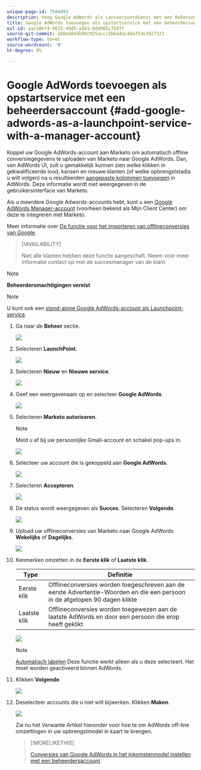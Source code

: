 ```yaml
---
unique-page-id: 7504893
description: Voeg Google AdWords als Lanceerpuntdienst met een Rekening van de Manager toe - Marketo Docs - de Documentatie van het Product
title: Google AdWords toevoegen als opstartservice met een beheerdersaccount
exl-id: aac106f4-6615-49d5-a561-0dd965c7b0ff
source-git-commit: ab8eb044b89c925accc3b6a4ac4def53e3927321
workflow-type: tm+mt
source-wordcount: '0'
ht-degree: 0%

---
```


# Google AdWords toevoegen als opstartservice met een beheerdersaccount {#add-google-adwords-as-a-launchpoint-service-with-a-manager-account}

Koppel uw Google AdWords-account aan Marketo om automatisch offline conversiegegevens te uploaden van Marketo naar Google AdWords. Dan, van AdWords UI, zult u gemakkelijk kunnen zien welke klikken in gekwalificeerde lood, kansen en nieuwe klanten (of welke opbrengststadia u wilt volgen) na u resulteerden  [aangepaste kolommen toevoegen](https://support.google.com/adwords/answer/3073556) in AdWords. Deze informatie wordt niet weergegeven in de gebruikersinterface van Marketo.

Als u meerdere Google Adwords-accounts hebt, kunt u een [Google AdWords Manager-account](https://www.google.com/adwords/manager-accounts/) (voorheen bekend als Mijn Client Center) om deze te integreren met Marketo.

Meer informatie over [De functie voor het importeren van offlineconversies van Google](https://support.google.com/adwords/answer/2998031?hl=en).

>[!AVAILABILITY]
>
>Niet alle klanten hebben deze functie aangeschaft. Neem voor meer informatie contact op met de succesmanager van de klant.

>[!NOTE]
>
>**Beheerdersmachtigingen vereist**

>[!NOTE]
>
>U kunt ook een [stand-alone Google AdWords-account als Launchpoint-service](/help/marketo/product-docs/administration/additional-integrations/add-google-adwords-as-a-launchpoint-service.md).

1. Ga naar de **Beheer** sectie.

   ![](assets/login-admin-1.png)

1. Selecteren **LaunchPoint**.

   ![](assets/image2014-12-5-14-3a35-3a27.png)

1. Selecteren **Nieuw** en **Nieuwe service**.

   ![](assets/image2015-2-23-14-3a54-3a50.png)

1. Geef een weergavenaam op en selecteer **Google AdWords**.

   ![](assets/new-service-google-1.png)

1. Selecteren **Marketo autoriseren**.

   >[!NOTE]
   >
   >Meld u af bij uw persoonlijke Gmail-account en schakel pop-ups in.

   ![](assets/image2015-2-26-20-3a54-3a1.png)

1. Selecteer uw account die is gekoppeld aan **Google AdWords**.

   ![](assets/image2015-2-23-15-3a31-3a16.png)

1. Selecteren **Accepteren**.

   ![](assets/image2015-2-23-16-3a32-3a45.png)

1. De status wordt weergegeven als **Succes**. Selecteren **Volgende**.

   ![](assets/image2015-2-26-20-3a55-3a21.png)

1. Upload uw offlineconversies van Marketo naar Google AdWords **Wekelijks** of **Dagelijks**.

   ![](assets/image2015-3-27-14-3a7-3a45.png)

1. Kenmerken omzetten in de **Eerste klik** of **Laatste klik**.

   | Type | Definitie |
   |---|---|
   | Eerste klik | Offlineconversies worden toegeschreven aan de eerste Advertentie-Woorden en die een persoon in de afgelopen 90 dagen klikte |
   | Laatste klik | Offlineconversies worden toegewezen aan de laatste AdWords en door een persoon die erop heeft geklikt |

   ![](assets/image2015-3-27-14-3a10-3a46.png)

   >[!NOTE]
   >
   >[Automatisch labelen](https://support.google.com/adwords/answer/1752125?hl=en) Deze functie werkt alleen als u deze selecteert. Het moet worden geactiveerd binnen AdWords.

1. Klikken **Volgende**.

   ![](assets/image2015-3-27-14-3a11-3a31.png)

1. Deselecteer accounts die u niet wilt bijwerken. Klikken **Maken**.

   ![](assets/image2015-3-27-14-3a12-3a51.png)

   Zie nu het Verwante Artikel hieronder voor hoe te om AdWords off-line omzettingen in uw opbrengstmodel in kaart te brengen.

   >[!MORELIKETHIS]
   >
   >[Conversies van Google AdWords in het inkomstenmodel instellen met een beheerdersaccount](/help/marketo/product-docs/reporting/revenue-cycle-analytics/revenue-cycle-models/set-google-adwords-conversions-in-the-revenue-model-with-a-manager-account.md)

